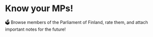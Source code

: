 # Know your MPs!

🗳️ Browse members of the Parliament of Finland, rate them, and attach important notes for the future!

